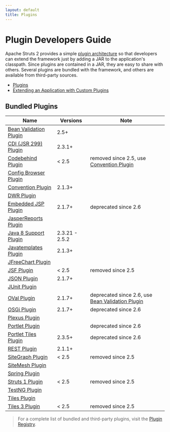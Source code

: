 ```yaml
---
layout: default
title: Plugins
---
```


# Plugin Developers Guide

Apache Struts 2 provides a simple [plugin architecture](plugins) so that developers can extend the framework just by
adding a JAR to the application's classpath. Since plugins are contained in a JAR, they are easy to share with others.
Several plugins are bundled with the framework, and others are available from third-party sources.

- [Plugins](plugins)
- [Extending an Application with Custom Plugins](extending-an-application-with-custom-plugins)

## Bundled Plugins

|Name| Versions | Note             |
|---|------|------------------|
|[Bean Validation Plugin](bean-validation)| 2.5+ |
|[CDI (JSR 299) Plugin](cdi)| 2.3.1+|
|[Codebehind Plugin](codebehind)| < 2.5 | removed since 2.5, use [Convention Plugin](convention) |
|[Config Browser Plugin](config-browser)|||
|[Convention Plugin](convention)| 2.1.3+ ||
|[DWR Plugin](dwr)|||
|[Embedded JSP Plugin](embedded-jsp)| 2.1.7+ | deprecated since 2.6 |
|[JasperReports Plugin](jasperreports)|||
|[Java 8 Support Plugin](java-8-support)| 2.3.21 - 2.5.2 ||
|[Javatemplates Plugin](javatemplates)| 2.1.3+ ||
|[JFreeChart Plugin](jfreechart)|||
|[JSF Plugin](jsf)| < 2.5 | removed since 2.5 |
|[JSON Plugin](json)| 2.1.7+ ||
|[JUnit Plugin](junit)|||
|[OVal Plugin](oval)| 2.1.7+| deprecated since 2.6, use [Bean Validation Plugin](bean-validarion) |
|[OSGi Plugin](osgi)| 2.1.7+| deprecated since 2.6|
|[Plexus Plugin](plexus)|||
|[Portlet Plugin](portlet)||deprecated since 2.6|
|[Portlet Tiles Plugin](portlet-tiles)| 2.3.5+| deprecated since 2.6 |
|[REST Plugin](rest)| 2.1.1+||
|[SiteGraph Plugin](sitegraph)| < 2.5 | removed since 2.5|
|[SiteMesh Plugin](sitemesh)|||
|[Spring Plugin](spring)|||
|[Struts 1 Plugin](struts-1)| < 2.5 | removed since 2.5 |
|[TestNG Plugin](testng)|||
|[Tiles Plugin](tiles)|||
|[Tiles 3 Plugin](tiles-3)| < 2.5 | removed since 2.5 |

> For a complete list of bundled and third-party plugins, visit the [Plugin Registry](http://cwiki.apache.org/S2PLUGINS/Home).
